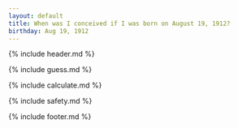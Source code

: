 ```yaml
---
layout: default
title: When was I conceived if I was born on August 19, 1912?
birthday: Aug 19, 1912
---
```


{% include header.md %}

{% include guess.md %}

{% include calculate.md %}

{% include safety.md %}

{% include footer.md %}



